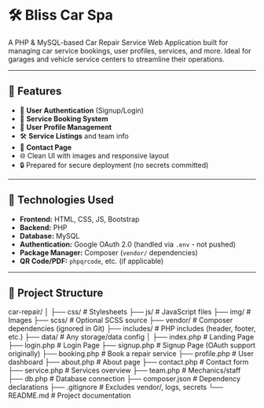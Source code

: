 # 🛠️ Bliss Car Spa

A PHP & MySQL-based Car Repair Service Web Application built for managing car service bookings, user profiles, services, and more. Ideal for garages and vehicle service centers to streamline their operations.

---

## 🚀 Features

- 🔐 **User Authentication** (Signup/Login)
- 📅 **Service Booking System**
- 👤 **User Profile Management**
- 🛠️ **Service Listings** and team info
- 📍 **Contact Page**
- 🌐 Clean UI with images and responsive layout
- 🔒 Prepared for secure deployment (no secrets committed)

---

## 🧰 Technologies Used

- **Frontend:** HTML, CSS, JS, Bootstrap
- **Backend:** PHP
- **Database:** MySQL
- **Authentication:** Google OAuth 2.0 (handled via `.env` - not pushed)
- **Package Manager:** Composer (`vendor/` dependencies)
- **QR Code/PDF:** `phpqrcode`, etc. (if applicable)

---

## 📁 Project Structure
car-repair/
│
├── css/ # Stylesheets
├── js/ # JavaScript files
├── img/ # Images
├── scss/ # Optional SCSS source
├── vendor/ # Composer dependencies (ignored in Git)
├── includes/ # PHP includes (header, footer, etc.)
├── data/ # Any storage/data config
│
├── index.php # Landing Page
├── login.php # Login Page
├── signup.php # Signup Page (OAuth support originally)
├── booking.php # Book a repair service
├── profile.php # User dashboard
├── about.php # About page
├── contact.php # Contact form
├── service.php # Services overview
├── team.php # Mechanics/staff
├── db.php # Database connection
├── composer.json # Dependency declarations
├── .gitignore # Excludes vendor/, logs, secrets
└── README.md # Project documentation

